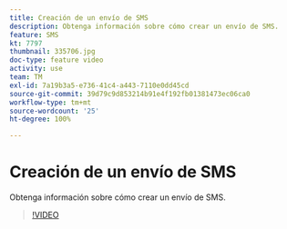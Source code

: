 ```yaml
---
title: Creación de un envío de SMS
description: Obtenga información sobre cómo crear un envío de SMS.
feature: SMS
kt: 7797
thumbnail: 335706.jpg
doc-type: feature video
activity: use
team: TM
exl-id: 7a19b3a5-e736-41c4-a443-7110e0dd45cd
source-git-commit: 39d79c9d853214b91e4f192fb01381473ec06ca0
workflow-type: tm+mt
source-wordcount: '25'
ht-degree: 100%

---
```


# Creación de un envío de SMS

Obtenga información sobre cómo crear un envío de SMS.

>[!VIDEO](https://video.tv.adobe.com/v/335706)
